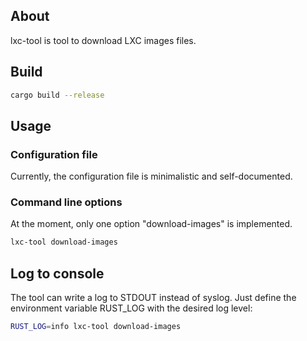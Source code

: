 ## About

lxc-tool is tool to download LXC images files.

## Build

```bash
cargo build --release
```

## Usage

### Configuration file

Currently, the configuration file is minimalistic and self-documented.

### Command line options

At the moment, only one option "download-images" is implemented.

```bash
lxc-tool download-images
```


## Log to console

The tool can write a log to STDOUT instead of syslog. Just define the environment variable RUST_LOG with the desired log level:

```bash
RUST_LOG=info lxc-tool download-images
```


